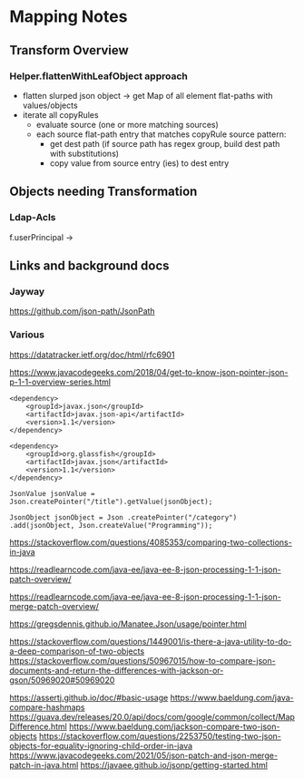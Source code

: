 # Mapping Notes

## Transform Overview
### Helper.flattenWithLeafObject approach
- flatten slurped json object -> get Map of all element flat-paths with values/objects 
- iterate all copyRules
  - evaluate source (one or more matching sources)
  - each source flat-path entry that matches copyRule source pattern:
    - get dest path (if source path has regex group, build dest path with substitutions)
    - copy value from source entry (ies) to dest entry 

## Objects needing Transformation
### Ldap-Acls
f.userPrincipal ->


## Links and background docs

### Jayway
https://github.com/json-path/JsonPath

### Various

https://datatracker.ietf.org/doc/html/rfc6901

https://www.javacodegeeks.com/2018/04/get-to-know-json-pointer-json-p-1-1-overview-series.html
```
<dependency>
    <groupId>javax.json</groupId>
    <artifactId>javax.json-api</artifactId>
    <version>1.1</version>
</dependency>
 
<dependency>
    <groupId>org.glassfish</groupId>
    <artifactId>javax.json</artifactId>
    <version>1.1</version>
</dependency>
```

`JsonValue jsonValue = Json.createPointer("/title").getValue(jsonObject);`

`JsonObject jsonObject = Json .createPointer("/category") .add(jsonObject, Json.createValue("Programming"));`

https://stackoverflow.com/questions/4085353/comparing-two-collections-in-java

https://readlearncode.com/java-ee/java-ee-8-json-processing-1-1-json-patch-overview/

https://readlearncode.com/java-ee/java-ee-8-json-processing-1-1-json-merge-patch-overview/

https://gregsdennis.github.io/Manatee.Json/usage/pointer.html

https://stackoverflow.com/questions/1449001/is-there-a-java-utility-to-do-a-deep-comparison-of-two-objects
https://stackoverflow.com/questions/50967015/how-to-compare-json-documents-and-return-the-differences-with-jackson-or-gson/50969020#50969020


https://assertj.github.io/doc/#basic-usage
https://www.baeldung.com/java-compare-hashmaps
https://guava.dev/releases/20.0/api/docs/com/google/common/collect/MapDifference.html
https://www.baeldung.com/jackson-compare-two-json-objects
https://stackoverflow.com/questions/2253750/testing-two-json-objects-for-equality-ignoring-child-order-in-java
https://www.javacodegeeks.com/2021/05/json-patch-and-json-merge-patch-in-java.html
https://javaee.github.io/jsonp/getting-started.html

